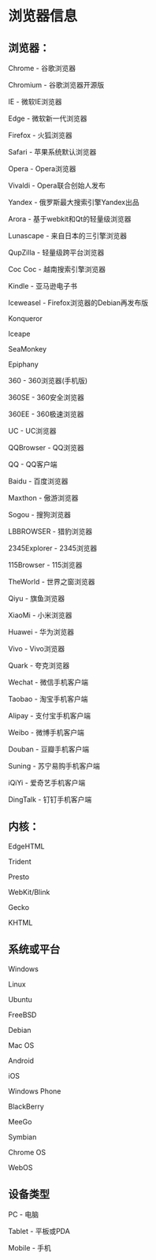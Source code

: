 # 浏览器信息

## 浏览器：

Chrome - 谷歌浏览器

Chromium - 谷歌浏览器开源版

IE - 微软IE浏览器

Edge - 微软新一代浏览器

Firefox - 火狐浏览器

Safari - 苹果系统默认浏览器

Opera - Opera浏览器

Vivaldi - Opera联合创始人发布

Yandex - 俄罗斯最大搜索引擎Yandex出品

Arora - 基于webkit和Qt的轻量级浏览器

Lunascape - 来自日本的三引擎浏览器

QupZilla - 轻量级跨平台浏览器

Coc Coc - 越南搜索引擎浏览器

Kindle - 亚马逊电子书

Iceweasel - Firefox浏览器的Debian再发布版

Konqueror

Iceape

SeaMonkey

Epiphany

360 - 360浏览器(手机版)

360SE - 360安全浏览器

360EE - 360极速浏览器

UC - UC浏览器

QQBrowser - QQ浏览器

QQ - QQ客户端

Baidu - 百度浏览器

Maxthon - 傲游浏览器

Sogou - 搜狗浏览器

LBBROWSER - 猎豹浏览器

2345Explorer - 2345浏览器

115Browser - 115浏览器

TheWorld - 世界之窗浏览器

Qiyu - 旗鱼浏览器

XiaoMi - 小米浏览器

Huawei - 华为浏览器

Vivo - Vivo浏览器

Quark - 夸克浏览器

Wechat - 微信手机客户端

Taobao - 淘宝手机客户端

Alipay - 支付宝手机客户端

Weibo - 微博手机客户端

Douban - 豆瓣手机客户端

Suning - 苏宁易购手机客户端

iQiYi - 爱奇艺手机客户端

DingTalk - 钉钉手机客户端

## 内核：

EdgeHTML

Trident

Presto

WebKit/Blink

Gecko

KHTML

## 系统或平台

Windows

Linux

Ubuntu

FreeBSD

Debian

Mac	OS

Android

iOS

Windows Phone

BlackBerry

MeeGo

Symbian

Chrome OS

WebOS

## 设备类型

PC - 电脑

Tablet - 平板或PDA

Mobile - 手机
